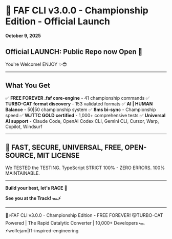 # 🏁 FAF CLI v3.0.0 - Championship Edition - Official Launch

**October 9, 2025**

## Official LAUNCH: Public Repo now Open 🏁

You're Welcome! ENJOY ✨😎

---

## What You Get

✅ **FREE FOREVER .faf core-engine** - 41 championship commands
✅ **TURBO-CAT format discovery** - 153 validated formats
✅ **AI | HUMAN Balance** - 50|50 championship system
✅ **8ms bi-sync** - Championship speed
✅ **WJTTC GOLD certified** - 1,000+ comprehensive tests
✅ **Universal AI support** - Claude Code, OpenAI Codex CLI, Gemini CLI, Cursor, Warp, Copilot, Windsurf

---

## 🏁 FAST, SECURE, UNIVERSAL, FREE, OPEN-SOURCE, MIT LICENSE

We TESTED the TESTING.
TypeScript STRICT 100% - ZERO ERRORS.
100% MAINTAINABLE.

---

**Build your best, let's RACE 🏁**

**See you at the Track! 🏎️⚡️**

---

🩵⚡️FAF CLI v3.0.0 - Championship Edition - FREE FOREVER!
😽TURBO-CAT Powered | The Rapid Catalytic Converter | 10,000+ Developers
🏎️⚡️wolfejam|f1-inspired-engineering
